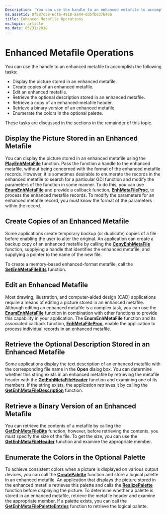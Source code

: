 ```yaml
---
Description: 'You can use the handle to an enhanced metafile to accomplish the following tasks:'
ms.assetid: 8f887c38-6cfa-4918-aa44-dd5fb837b40b
title: Enhanced Metafile Operations
ms.topic: article
ms.date: 05/31/2018
---
```


# Enhanced Metafile Operations

You can use the handle to an enhanced metafile to accomplish the following tasks:

-   Display the picture stored in an enhanced metafile.
-   Create copies of an enhanced metafile.
-   Edit an enhanced metafile.
-   Retrieve the optional description stored in an enhanced metafile.
-   Retrieve a copy of an enhanced-metafile header.
-   Retrieve a binary version of an enhanced metafile.
-   Enumerate the colors in the optional palette.

These tasks are discussed in the sections in the remainder of this topic.

## Display the Picture Stored in an Enhanced Metafile

You can display the picture stored in an enhanced metafile using the [**PlayEnhMetaFile**](/windows/desktop/api/Wingdi/nf-wingdi-playenhmetafile) function. Pass the function a handle to the enhanced metafile, without being concerned with the format of the enhanced metafile records. However, it is sometimes desirable to enumerate the records in the enhanced metafile to search for a particular GDI function and modify the parameters of the function in some manner. To do this, you can use [**EnumEnhMetaFile**](/windows/desktop/api/Wingdi/nf-wingdi-enumenhmetafile) and provide a callback function, [**EnhMetaFileProc**](https://msdn.microsoft.com/library/Dd162606(v=VS.85).aspx), to process the enhanced metafile records. To modify the parameters for an enhanced metafile record, you must know the format of the parameters within the record.

## Create Copies of an Enhanced Metafile

Some applications create temporary backup (or duplicate) copies of a file before enabling the user to alter the original. An application can create a backup copy of an enhanced metafile by calling the [**CopyEnhMetaFile**](/windows/desktop/api/Wingdi/nf-wingdi-copyenhmetafilea) function, supplying a handle that identifies the enhanced metafile, and supplying a pointer to the name of the new file.

To create a memory-based enhanced-format metafile, call the [**SetEnhMetaFileBits**](/windows/desktop/api/Wingdi/nf-wingdi-setenhmetafilebits) function.

## Edit an Enhanced Metafile

Most drawing, illustration, and computer-aided design (CAD) applications require a means of editing a picture stored in an enhanced metafile. Although editing an enhanced metafile is a complex task, you can use the [**EnumEnhMetaFile**](/windows/desktop/api/Wingdi/nf-wingdi-enumenhmetafile) function in combination with other functions to provide this capability in your application. The **EnumEnhMetaFile** function and its associated callback function, [**EnhMetaFileProc**](https://msdn.microsoft.com/library/Dd162606(v=VS.85).aspx), enable the application to process individual records in an enhanced metafile.

## Retrieve the Optional Description Stored in an Enhanced Metafile

Some applications display the text description of an enhanced metafile with the corresponding file name in the **Open** dialog box. You can determine whether this string exists in an enhanced metafile by retrieving the metafile header with the [**GetEnhMetaFileHeader**](/windows/desktop/api/Wingdi/nf-wingdi-getenhmetafileheader) function and examining one of its members. If the string exists, the application retrieves it by calling the [**GetEnhMetaFileDescription**](/windows/desktop/api/Wingdi/nf-wingdi-getenhmetafiledescriptiona) function.

## Retrieve a Binary Version of an Enhanced Metafile

You can retrieve the contents of a metafile by calling the [**GetEnhMetaFileBits**](/windows/desktop/api/Wingdi/nf-wingdi-getenhmetafilebits) function; however, before retrieving the contents, you must specify the size of the file. To get the size, you can use the [**GetEnhMetaFileHeader**](/windows/desktop/api/Wingdi/nf-wingdi-getenhmetafileheader) function and examine the appropriate member.

## Enumerate the Colors in the Optional Palette

To achieve consistent colors when a picture is displayed on various output devices, you can call the [**CreatePalette**](/windows/desktop/api/Wingdi/nf-wingdi-createpalette) function and store a logical palette in an enhanced metafile. An application that displays the picture stored in the enhanced metafile retrieves this palette and calls the [**RealizePalette**](/windows/desktop/api/Wingdi/nf-wingdi-realizepalette) function before displaying the picture. To determine whether a palette is stored in an enhanced metafile, retrieve the metafile header and examine the appropriate member. If a palette exists, you can call the [**GetEnhMetaFilePaletteEntries**](/windows/desktop/api/Wingdi/nf-wingdi-getenhmetafilepaletteentries) function to retrieve the logical palette.

 

 



